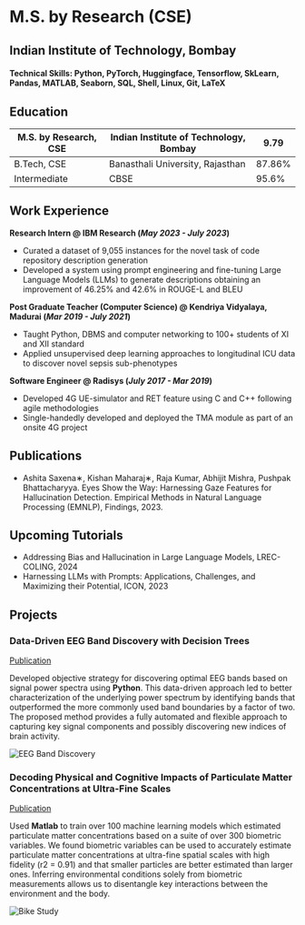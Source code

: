 # M.S. by Research (CSE) 
## Indian Institute of Technology, Bombay

#### Technical Skills: Python, PyTorch, Huggingface, Tensorflow, SkLearn, Pandas, MATLAB, Seaborn, SQL, Shell, Linux, Git, LaTeX 

## Education

| M.S. by Research, CSE | Indian Institute of Technology, Bombay | 9.79   |
|-----------------------|----------------------------------------|--------|
| B.Tech, CSE           | Banasthali University, Rajasthan       | 87.86% |
| Intermediate          | CBSE                                   | 95.6%  |


## Work Experience
**Research Intern @ IBM Research (_May 2023 - July 2023_)**
- Curated a dataset of 9,055 instances for the novel task of code repository description generation
- Developed a system using prompt engineering and fine-tuning Large Language Models (LLMs) to generate descriptions obtaining an improvement of 46.25% and 42.6% in ROUGE-L and BLEU

**Post Graduate Teacher (Computer Science) @ Kendriya Vidyalaya, Madurai (_Mar 2019 - July 2021_)**
- Taught Python, DBMS and computer networking to 100+ students of XI and XII standard
- Applied unsupervised deep learning approaches to longitudinal ICU data to discover novel sepsis sub-phenotypes

**Software Engineer @ Radisys (_July 2017 - Mar 2019_)**
- Developed 4G UE-simulator and RET feature using C and C++ following agile methodologies
- Single-handedly developed and deployed the TMA module as part of an onsite 4G project

## Publications
- Ashita Saxena∗, Kishan Maharaj∗, Raja Kumar, Abhijit Mishra, Pushpak Bhattacharyya. Eyes Show the Way: Harnessing Gaze Features for Hallucination Detection. Empirical Methods in Natural Language Processing (EMNLP), Findings, 2023.

## Upcoming Tutorials
- Addressing Bias and Hallucination in Large Language Models, LREC-COLING, 2024
- Harnessing LLMs with Prompts: Applications, Challenges, and Maximizing their Potential, ICON, 2023

## Projects
### Data-Driven EEG Band Discovery with Decision Trees
[Publication](https://www.mdpi.com/1424-8220/22/8/3048)

Developed objective strategy for discovering optimal EEG bands based on signal power spectra using **Python**. This data-driven approach led to better characterization of the underlying power spectrum by identifying bands that outperformed the more commonly used band boundaries by a factor of two. The proposed method provides a fully automated and flexible approach to capturing key signal components and possibly discovering new indices of brain activity.

![EEG Band Discovery](/assets/img/eeg_band_discovery.jpeg)

### Decoding Physical and Cognitive Impacts of Particulate Matter Concentrations at Ultra-Fine Scales
[Publication](https://www.mdpi.com/1424-8220/22/11/4240)

Used **Matlab** to train over 100 machine learning models which estimated particulate matter concentrations based on a suite of over 300 biometric variables. We found biometric variables can be used to accurately estimate particulate matter concentrations at ultra-fine spatial scales with high fidelity (r2 = 0.91) and that smaller particles are better estimated than larger ones. Inferring environmental conditions solely from biometric measurements allows us to disentangle key interactions between the environment and the body.

![Bike Study](/assets/img/bike_study.jpeg)

